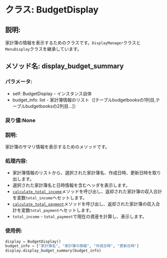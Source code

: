 # クラス: BudgetDisplay

## 説明:
家計簿の情報を表示するためのクラスです。`DisplayManager`クラスと`MenuDisplay`クラスを継承しています。

## メソッド名: display_budget_summary

### パラメータ:
- self: BudgetDisplay - インスタンス自体
- budget_info: list - 家計簿情報のリスト（[テーブルbudgetbooksの1列目,テーブルbudgetbooksの2列目...]）

### 戻り値:None

### 説明:
家計簿のサマリ情報を表示するためのメソッドです。

### 処理内容:
- 家計簿情報のリストから、選択された家計簿名、作成日時、更新日時を取り出します。
- 選択された家計簿名と日時情報を含むヘッダを表示します。
- [`calculate_total_income`](../../../booklet/budgetbook.py/Budgetbookクラス/calculate_total_income.html)メソッドを呼び出し、返却された家計簿の収入合計を変数`total_income`へセットします。
- [`calculate_total_payment`](../../../booklet/budgetbook.py/Budgetbookクラス/calculate_total_payment.html)メソッドを呼び出し、返却された家計簿の収入合計を変数`total_payment`へセットします。
- `total_income` - `total_payment`で現在の資産を計算し、表示します。

### 使用例:
```python
display = BudgetDisplay()
budget_info = ["家計簿名", "家計簿の情報", "作成日時", "更新日時"]
display.display_budget_summary(budget_info)
